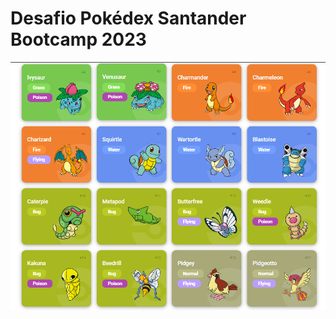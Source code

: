 # Desafio Pokédex Santander Bootcamp 2023

<img src="https://github.com/Lgrando01/DesafioPokedexSantander/blob/main/pokedex.png">
